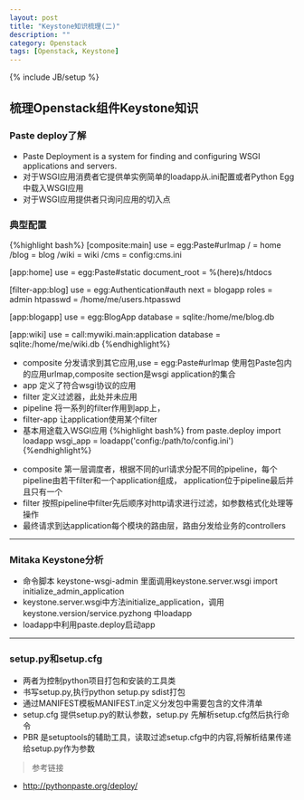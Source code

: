 ```yaml
---
layout: post
title: "Keystone知识梳理(二)"
description: ""
category: Openstack
tags: [Openstack, Keystone]
---
```

{% include JB/setup %}

## 梳理Openstack组件Keystone知识

### Paste deploy了解

>
- Paste Deployment is a system for finding and configuring WSGI applications and servers.
- 对于WSGI应用消费者它提供单实例简单的loadapp从.ini配置或者Python Egg中载入WSGI应用
- 对于WSGI应用提供者只询问应用的切入点

### 典型配置
{%highlight bash%}
[composite:main]
use = egg:Paste#urlmap
/ = home
/blog = blog
/wiki = wiki
/cms = config:cms.ini

[app:home]
use = egg:Paste#static
document_root = %(here)s/htdocs

[filter-app:blog]
use = egg:Authentication#auth
next = blogapp
roles = admin
htpasswd = /home/me/users.htpasswd

[app:blogapp]
use = egg:BlogApp
database = sqlite:/home/me/blog.db

[app:wiki]
use = call:mywiki.main:application
database = sqlite:/home/me/wiki.db
{%endhighlight%} 

>
- composite 分发请求到其它应用,use = egg:Paste#urlmap 使用包Paste包内的应用urlmap,composite section是wsgi application的集合
- app 定义了符合wsgi协议的应用
- filter 定义过滤器，此处并未应用
- pipeline 将一系列的filter作用到app上，
- filter-app 让application使用某个filter
- 基本用途载入WSGI应用
{%highlight bash%}
from paste.deploy import loadapp
wsgi_app = loadapp('config:/path/to/config.ini')
{%endhighlight%}

>
- composite 第一层调度者，根据不同的url请求分配不同的pipeline，每个pipeline由若干filter和一个application组成，
application位于pipeline最后并且只有一个
- filter 按照pipeline中filter先后顺序对http请求进行过滤，如参数格式化处理等操作
- 最终请求到达application每个模块的路由层，路由分发给业务的controllers

***

### Mitaka Keystone分析 
- 命令脚本 keystone-wsgi-admin 里面调用keystone.server.wsgi import initialize_admin_application
- keystone.server.wsgi中方法initialize_application，调用keystone.version/service.pyzhong 中loadapp
- loadapp中利用paste.deploy启动app

***

### setup.py和setup.cfg
- 两者为控制python项目打包和安装的工具类
- 书写setup.py,执行python setup.py sdist打包
- 通过MANIFEST模板MANIFEST.in定义分发包中需要包含的文件清单
- setup.cfg 提供setup.py的默认参数，setup.py 先解析setup.cfg然后执行命令
- PBR 是setuptools的辅助工具，读取过滤setup.cfg中的内容,将解析结果传递给setup.py作为参数

>
>参考链接
>
- http://pythonpaste.org/deploy/

